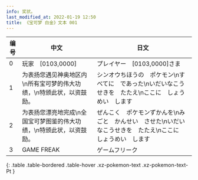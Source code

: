 ```yaml
---
info: 奖状。
last_modified_at: 2022-01-19 12:50
title: 《宝可梦 白金》文本 001
---
```

| 编号 | 中文 | 日文 |
| ---- | ---- | ---- |
| 0 | 玩家　[0103,0000] | プレイヤー　[0103,0000]さま |
| 1 | 为表扬您遇见神奥地区内\n所有宝可梦的伟大功绩，\n特颁此状，以资鼓励。 | シンオウちほうの　ポケモン\nすべてに　であった\nいだいなこうせきを　たたえ\nここに　しょうめい　します |
| 2 | 为表扬您漂亮地完成\n全国宝可梦图鉴的伟大功绩，\n特颁此状，以资鼓励。 | ぜんこく　ポケモンずかんを\nみごと　かんせい　させた\nいだいなこうせきを　たたえ\nここに　しょうめい　します |
| 3 | GAME FREAK | ゲームフリーク |
{: .table .table-bordered .table-hover .xz-pokemon-text .xz-pokemon-text-Pt }